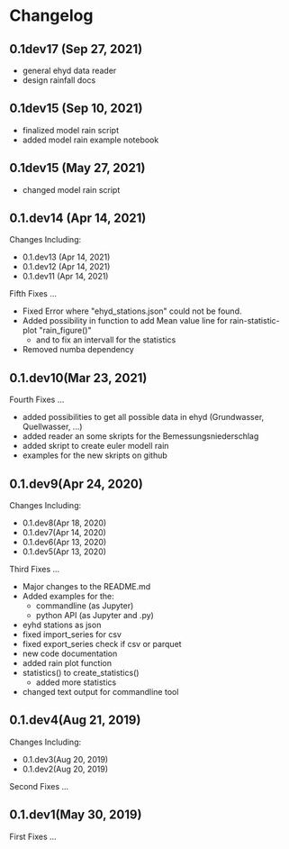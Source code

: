 # Changelog


## 0.1dev17  (Sep 27, 2021)

- general ehyd data reader
- design rainfall docs

## 0.1dev15  (Sep 10, 2021)

- finalized model rain script
- added model rain example notebook

## 0.1dev15  (May 27, 2021)

- changed model rain script

## 0.1.dev14 (Apr 14, 2021)

Changes Including:
- 0.1.dev13 (Apr 14, 2021)
- 0.1.dev12 (Apr 14, 2021)
- 0.1.dev11 (Apr 14, 2021)

Fifth Fixes ...
- Fixed Error where "ehyd_stations.json" could not be found.
- Added possibility in function to add Mean value line for rain-statistic-plot "rain_figure()"
  - and to fix an intervall for the statistics
- Removed numba dependency


## 0.1.dev10(Mar 23, 2021)

Fourth Fixes ...
- added possibilities to get all possible data in ehyd (Grundwasser, Quellwasser, ...)
- added reader an some skripts for the Bemessungsniederschlag
- added skript to create euler modell rain
- examples for the new skripts on github


## 0.1.dev9(Apr 24, 2020)

Changes Including:
- 0.1.dev8(Apr 18, 2020)
- 0.1.dev7(Apr 14, 2020)
- 0.1.dev6(Apr 13, 2020)
- 0.1.dev5(Apr 13, 2020)

Third Fixes ...
- Major changes to the README.md
- Added examples for the:
  - commandline (as Jupyter)
  - python API (as Jupyter and .py)
- eyhd stations as json
- fixed import_series for csv
- fixed export_series check if csv or parquet
- new code documentation
- added rain plot function
- statistics() to create_statistics()
  - added more statistics
- changed text output for commandline tool

## 0.1.dev4(Aug 21, 2019)

Changes Including:
- 0.1.dev3(Aug 20, 2019)
- 0.1.dev2(Aug 20, 2019)

Second Fixes ...

## 0.1.dev1(May 30, 2019)

First Fixes ...